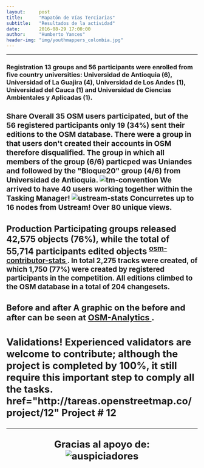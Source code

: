 ```yaml
---
layout:     post
title:      "Mapatón de Vías Terciarias"
subtitle:   "Resultados de la actividad"
date:       2016-08-29 17:00:00
author:     "Humberto Yances"
header-img: "img/youthmappers_colombia.jpg"
---
```


- - -

<H3> <strong> Registration </ strong> </ h3>
13 groups and 56 participants were enrolled from five country universities: Universidad de Antioquia (6), Universidad of La Guajira (4), Universidad de Los Andes (1), Universidad del Cauca (1) and Universidad de Ciencias Ambientales y Aplicadas (1).

<H3> <strong> Share </ strong> </ h3>
Overall 35 OSM users participated, but of the 56 registered participants only 19 (34%) sent their editions to the OSM database. There were a group in that users don't created their accounts in OSM therefore disqualified. The group in which all members of the group (6/6) particped was Uniandes and followed by the "Bloque20" group (4/6) from Universidad de Antioquia.

<Img src = "{{}} site.baseurl / img / tm-convencion.jpg" alt = "tm-convention">
We arrived to have 40 users working together within the Tasking Manager!

<Img src = "{{}} site.baseurl / img / ustream-stats.png" alt = "ustream-stats">
Concurretes up to 16 nodes from Ustream! Over 80 unique views.

<H3> <strong> Production </ strong> </ h3>
Participating groups released 42,575 objects (76%), while the total of 55,714 participants edited objects <sup> <a href="https://github.com/pierzen/osm-contributor-stats" target="blanck"> osm-contributor-stats </a> </ sup>. In total 2,275 tracks were created, of which 1,750 (77%) were created by registered participants in the competition. All editions climbed to the OSM database in a total of 204 changesets.

<H3> <strong> Before and after </ strong> </ h3>
A graphic on the before and after can be seen at <a href = "http://osm-analytics.org/#/compare/polygon:zvk_Mcnfs%40oTnf_%40%7DnDf%7Df%40crl%40lXgaKafr%40fsDeo%5Dw 7DLm 7BOmqZi%%%% 60c% 40mgJ_pp 40xiKmiRtiVtdKfoQf% 7BEtqGxwUrfQ% 7CjW / 2016 ... now / highways "target =" _ blank "> OSM-Analytics </a>.

<H3> <strong> Validations! </ Strong> </ h3>
Experienced validators are welcome to contribute; although the project is completed by 100%, it still require this important step to comply all the tasks. <a target="_blank"> href="http://tareas.openstreetmap.co/project/12" Project # 12 </a>

<hr>
<p align="center"><strong>Gracias al apoyo de:</strong><br>
<img src="{{ site.baseurl }}/img/auspicio.jpg" alt="auspiciadores"></p>
